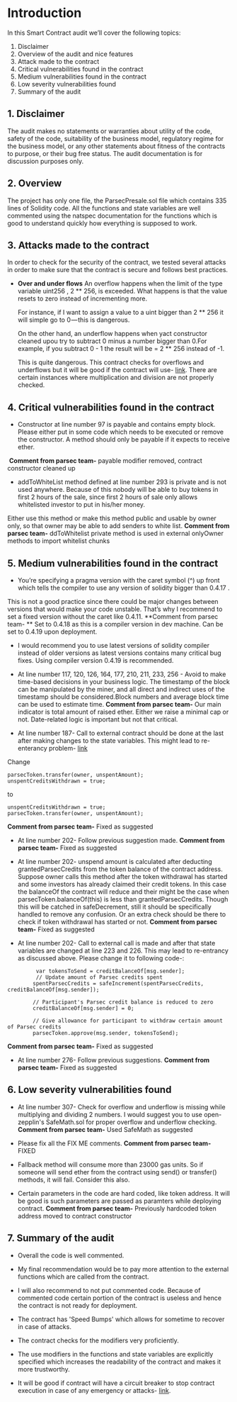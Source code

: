 # Introduction
In this Smart Contract audit we’ll cover the following topics:
1. Disclaimer
2. Overview of the audit and nice features
3. Attack made to the contract
4. Critical vulnerabilities found in the contract
5. Medium vulnerabilities found in the contract
6. Low severity vulnerabilities found
7. Summary of the audit

## 1. Disclaimer
The audit makes no statements or warranties about utility of the code, safety of the code, suitability of the business model, regulatory regime for the business model, or any other statements about fitness of the contracts to purpose, or their bug free status. The audit documentation is for discussion purposes only.
## 2. Overview
The project has only one file, the ParsecPresale.sol file which contains 335 lines of Solidity code. All the functions and state variables are well commented using the natspec documentation for the functions which is good to understand quickly how everything is supposed to work.  

## 3. Attacks made to the contract
In order to check for the security of the contract, we tested several attacks in order to make sure that the contract is secure and follows best practices.
* **Over and under flows**
An overflow happens when the limit of the type variable uint256 , 2 ** 256, is exceeded. What happens is that the value resets to zero instead of incrementing more.  
  
  For instance, if I want to assign a value to a uint bigger than 2 ** 256 it will simple go to 0 — this is dangerous.  
  
  On the other hand, an underflow happens when yact constructor cleaned upou try to subtract 0 minus a number bigger than 0.For example, if you subtract 0 - 1 the result will be = 2 ** 256 instead of -1.  
  
  This is quite dangerous. This contract checks for overflows and underflows but it will be good if the contract will use- [link](https://github.com/OpenZeppelin/zeppelin-solidity/blob/master/contracts/math/SafeMath.sol). There are certain instances where multiplication and division are not properly checked.


## 4. Critical vulnerabilities found in the contract
* Constructor at line number 97 is payable and contains empty block. Please either put in some code which needs to be executed or remove the constructor. A method should only be payable if it expects to receive ether.  

  **Comment from parsec team-** payable modifier removed, contract constructor cleaned up
  
* addToWhiteList method defined at line number 293 is private and is not used anywhere. Because of this nobody will be able to buy tokens in first 2 hours of the sale, since first 2 hours of sale only allows whitelisted investor to put in his/her money.

Either use this method or make this method public and usable by owner only, so that owner may be able to add senders to white list.
    **Comment from parsec team-** ddToWhitelist private method is used in external onlyOwner methods to import whitelist chunks


## 5. Medium vulnerabilities found in the contract

* You’re specifying a pragma version with the caret symbol (^) up front which tells the compiler to use any version of solidity bigger than 0.4.17 .  

This is not a good practice since there could be major changes between versions that would make your code unstable. That’s why I recommend to set a fixed version without the caret like 0.4.11.
  **Comment from parsec team- ** Set to 0.4.18 as this is a compiler version in dev machine. Can be set to 0.4.19 upon deployment.
  
* I would recommend you to use latest versions of solidity compiler instead of older versions as latest versions contains many critical bug fixes. Using compiler version 0.4.19 is recommended.

* At line number 117, 120, 126, 164, 177, 210, 211, 233, 256 - Avoid to make time-based decisions in your business logic. The timestamp of the block can be manipulated by the miner, and all direct and indirect uses of the timestamp should be considered.Block numbers and average block time can be used to estimate time.
**Comment from parsec team-** Our main indicator is total amount of raised ether. Either we raise a minimal cap or not. Date-related logic is important but not that critical.

* At line number 187- Call to external contract should be done at the last after making changes to the state variables. This might lead to re-enterancy problem- [link](https://consensys.github.io/smart-contract-best-practices/recommendations/#external-calls)

Change 
```
parsecToken.transfer(owner, unspentAmount);
unspentCreditsWithdrawn = true;
```
to
```
unspentCreditsWithdrawn = true;
parsecToken.transfer(owner, unspentAmount);
```
**Comment from parsec team-** Fixed as suggested

* At line number 202- Follow previous suggestion made.
**Comment from parsec team-** Fixed as suggested

* At line number 202- unspend amount is calculated after deducting grantedParsecCredits from the token balance of the contract address. Suppose owner calls this method after the token withdrawal has started and some investors has already claimed their credit tokens. In this case the balanceOf the contract will reduce and their might be the case when parsecToken.balanceOf(this) is less than grantedParsecCredits. Though this will be catched in safeDecrement, still it should be specifically handled to remove any confusion. Or an extra check should be there to check if token withdrawal has started or not.
**Comment from parsec team-** Fixed as suggested

* At line number 202- Call to external call is made and after that state variables are changed at line 223 and 226. This may lead to re-entrancy as discussed above. Please change it to following code-:
```      
         var tokensToSend = creditBalanceOf[msg.sender];
         // Update amount of Parsec credits spent
        spentParsecCredits = safeIncrement(spentParsecCredits, creditBalanceOf[msg.sender]);

        // Participant's Parsec credit balance is reduced to zero
        creditBalanceOf[msg.sender] = 0;

        // Give allowance for participant to withdraw certain amount of Parsec credits
        parsecToken.approve(msg.sender, tokensToSend);
```
**Comment from parsec team-** Fixed as suggested

* At line number 276- Follow previous suggestions.
**Comment from parsec team-** Fixed as suggested


## 6. Low severity vulnerabilities found

* At line number 307- Check for overflow and underflow is missing while multiplying and dividing 2 numbers. I would suggest you to use open-zepplin's SafeMath.sol for proper overflow and underflow checking. 
**Comment from parsec team-** Used SafeMath as suggested

* Please fix all the FIX ME comments.
**Comment from parsec team-** FIXED

* Fallback method will consume more than 23000 gas units. So if someone will send ether from the contract using send() or transfer() methods, it will fail. Consider this also.

* Certain parameters in the code are hard coded, like token address. It will be good is such parameters are passed as paramters while deploying contract.
**Comment from parsec team-** Previously hardcoded token address moved to contract constructor

## 7. Summary of the audit
* Overall the code is well commented.

* My final recommendation would be to pay more attention to the external functions which are called from the contract.

* I will also recommend to not put commented code. Because of commented code certain portion of the contract is useless and hence the contract is not ready for deployment.

* The contract has 'Speed Bumps' which allows for sometime to recover in case of attacks.

* The contract checks for the modifiers very proficiently.

* The use modifiers in the functions and state variables are explicitly specified which increases the readability of the contract and makes it more trustworthy.

* It will be good if contract will have a circuit breaker to stop contract execution in case of any emergency or attacks- [link](https://consensys.github.io/smart-contract-best-practices/software_engineering/#circuit-breakers-pause-contract-functionality).
